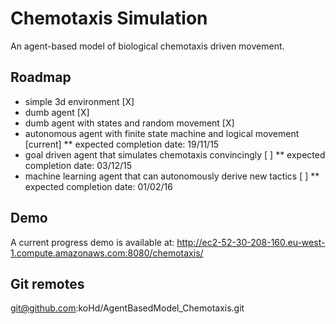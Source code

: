 # Chemotaxis Simulation

An agent-based model of biological chemotaxis driven movement. 

## Roadmap

* simple 3d environment [X]
* dumb agent [X]
* dumb agent with states and random movement [X]
* autonomous agent with finite state machine and logical movement [current]
** expected completion date: 19/11/15
* goal driven agent that simulates chemotaxis convincingly [ ]
** expected completion date: 03/12/15
* machine learning agent that can autonomously derive new tactics [ ]
** expected completion date: 01/02/16

## Demo

A current progress demo is available at: http://ec2-52-30-208-160.eu-west-1.compute.amazonaws.com:8080/chemotaxis/  

## Git remotes

git@github.com:koHd/AgentBasedModel_Chemotaxis.git


